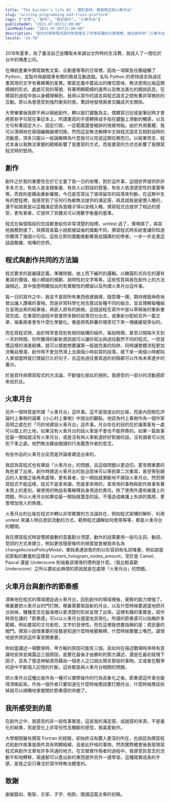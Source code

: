 ```yaml
---
title: "The builder's life #2 - 關於創作、撰寫程式與火車月台"
slug: "writing-programming-and-train-platform"
tags: ["文學", "創作", "程式設計", "火車月台"]
publishedAt: "2021-07-05T12:00:00"
lastModified: "2021-07-05T12:00:00"
description: "創作文學與程式設計對我產生了非常有趣的化學效應，結合創作的「火車月台」的概念，這篇文章嘗試指出我們可以從這兩者的互動中學到什麼。"
locale: "zh-TW"
---
```


2018年夏季，為了養活自己並賺取未來讀台文所時的生活費，我投入了一間位於台中的傳產公司。

在傳統產業中撰寫銷售文案、企劃書等等的日常裡，因為一項緊急任務碰觸了 Python，並製作與腳踏車有關的簡易互動遊戲。名叫 Python 的奇特語言與過往書寫用的文字有著顯著的差異。緊密定義中蔓延出的確切意味、無法使用比喻這類模糊的形式、處處可見的等號、有著明顯範疇的邊界以及無法美化的錯誤訊息。在撰寫的過程中我以身體理解到，我用以寫作的語言與程式語言之間有著非常微妙的互動。原以為會感受到強烈衝突的我，驚訝地發現兩者交織成共生關係。

大學畢業後我即不再以稿紙創作，轉以敲打鍵盤為主。偶爾寫日記或是筆記時才會將那些字句寫在筆記本上。所謂書寫的手感轉移成手指在鍵盤上滑動的觸感，以及文句有著固定大小、固定行距，一定範圍還會縮排的視覺特點。由於共用載體，我可以滑順地在兩個編輯器裡切換，然而這並無法解釋中文與程式語言互相對話時的流動感，頂多只能以一般論解釋為什麼我可以完成這類任務而已。以結果而言，程式本身以我無法掌握的範疇影響了我書寫的方式，而我書寫的方式也影響了我撰寫程式時的堅持。

## 創作

創作之於我的重要性在於它丈量了我一日的收穫，對於這件事，這個世界提供許許多多方法，有些人是金錢衡量、有些人以對話的質量，有些人依憑感受性的事實等等。而我則是藉由重新審閱，今日是否寫出了值得留存的段落來判斷。在這無中生有的歷程裡，我感受到了任何行為都無法提供的滿足感，與其說我是疲憊入睡的，還不如說我是以這種滿足感為食糧才得以安穩入睡。撰寫程式也提供了相近的感受，更有甚者，它提供了具體且可以用數字衡量的基準。

程式在每個階段的完成都會給你非常清楚的指標，unitest 過了，環境順了，與其他服務對接了。與撰寫長篇小說那被延後的獎勵不同，撰寫程式時系統會讓你知道你獲得了幾個小勾勾。這些立即的獎勵推動著我從蹣跚的初學者，一步一步走進這話語繁雜、喧嘩的世界。

## 程式與創作共同的方法論

程式要求的是嚴謹定義，準確除錯，由上而下編列的邏輯。以糖霜形式存在的還有重寫的價值，細小模組的規劃、說明性的文字等等。這些性質與我在創作上的方法論相近。其中我想明確指出的有實驗性的模組以及所謂火車月台這件事。

每一日的寫作之中，我並不是把所有東西倒進鍋裡，隨意攪一攪，期待裡面神奇地冒出讓人讚嘆的事物。而是非常科學化地去嘗試各種不同的組合，並且理解每種組合呈現出來的結果後，再嵌入原有的脈絡。這個過程在寫作中是以草稿後的重新書寫完成。在重寫的過程中我會把多餘的段落切分出去，或重新分配給另外一篇文章，端看兩者會有什麼化學變化。像是把馬鈴薯的塊莖切下來一塊緩緩發芽似的。

而在寫程式時，由於時常會寫到有相同結構的組件，每段時期，甚至只間隔半天到一天的時間，你所獲得的嶄新資訊就可以讓你寫出與過往截然不同的程式。一但習慣這樣的演進結構，就可以擺脫想要讓第一版就完美的陷阱，同時讓整體流程更加流暢且簡潔，創作時不會忽然滑上去兩個小時前寫的段落，接下來一兩個小時都陷入某個當時就已懷疑已久的句子，且這些過往書寫過的初稿都可以作為未來進步的養分。

於是寫作與撰寫程式的方法論，不斷強化彼此的規則，我感受的一部分的流動感即來自於此。

## 火車月台

另外一個特質是所謂「火車月台」這件事。這不是我提出的比喻，而是內田樹在評論村上春樹的論著《小心村上春樹》中提出的觀點。他認為村上春樹作為一個作家高明之處在於「巧妙地建設火車月台」這件事。月台存在的目的在於讓乘客有一處可以踏上的土地，如果沒有火車月台的話火車是不會也不能停靠的。如果一篇故事從最一開始就沒有火車月台，或是沒有與火車軌道好好對接的話，沒有讀者可以找到下車之處。他們無法藉由閱讀的行為獲悉作者的意念。

有些作品的火車月台反而是評論者建造出來的。

我認為寫程式也有建設「火車月台」的問題。且這個問題以更迫切，更至關重要的角色冒了出來。創作時建造火車月台的急迫意味可以等到第二次重寫，甚至等到親近的人查閱之後再來處理，更有甚者，從一開始就果斷地不建設火車月台。然而撰寫程式不能這樣，程式不是拿來讀，而是拿來用的，拿來用的事物與創作故事有著本質上的差別。被使用的物品有著解釋自身用途的責任。除了使用外還有維護上的問題，所以火車月台如果從最一開始就蓋歪的話，不僅造成維護上失誤的風險，更會增加他人的負擔。

火車月台的比喻在程式中轉以非常務實的方法論存在，例如程式架構的解析、利用 unitest 來讓人明白資訊流動的方式、範例程式講解如何使用等等，都是火車月台的體現。

我在撰寫程式時習慣將變數的意義劃分清楚，動作的話需要用一般句主詞、動詞、受詞的方式來建立，例如更改隱密條件的視窗就會被我命名為 changeAccessPolicyModal，單純表達狀態的則以形容詞和名詞堆疊，例如說當前節點的數量則這樣寫 current_hologram_nodes_amount，至於是 Camel、Pascal 還是 Underscore 則端看該環境的慣例是什麼。（我比較喜歡 Underscore）之所以要如此麻煩的原因就是在處理「火車月台」的問題。

## 火車月台與創作的節奏感

清晰地在程式的場域建設過火車月台，回到創作的場域裡後，覺察的能力增強了。哪裏要把火車月台的門打開，哪裏需要架設新的月台，以及什麼時候要適當地把月台拆掉，種種意念在腦海裡以更清楚的形狀呈現了出來。這裡有趣的事實是，寫作時常在講的「節奏感」可以以火車月台適當地具現化。所謂的節奏感可以指稱許多範疇，例如書寫的文句長短，文字的音律性。但在這裡我想要指稱的是：資訊量的閥門。撰寫小說很重要的技藝是知道什麼時候要解釋，什麼時候要闔上嘴巴。謹慎地提供資訊這件事至關重要。

例如當講述一場戰爭時，甲方輸的原因可能有三個。該如何在描述戰場時序時有意識地安排並揭露這三個原因，是要在最後才由勝利的那方講述，還是在最初就埋下因子，並為了營造神秘感而藉由一個老人之口說出預言那般的事物。又或者在戰爭的途中不斷插入記憶的片斷。這些都是與火車月台相關的問題。

把火車月台這種比喻作為一種可以實際操作的行為具象化之後，節奏感這件事也變得清晰起來。作為一個作者只要知道在什麼時候應該要打開月台，什麼時候應該拆掉就可以順暢地掌握關於節奏感的命題了。

## 我所感受到的是

在創作之中，我感受的非一般性事實是，這是我的滿足感、成就感的來源，不是量化的結果，而是質化上非常任性且獨斷的感受。我喜愛創作。

大學期間雖有撰寫 Fortran 的經驗，卻始終沒有鑽入更深的所在，也誤認為撰寫程式和創作故事是兩件具有明顯經緯，且彼此扞格的事物，然而實際體會後我發現寫程式與創作文章有許多共通的地方。在交替實作兩者的過程中，我感受到意念的流動平和地轉移，兩邊都可以產出新的東西提供另外一邊學習。這種踏實成長的手感，是我之前只專注於寫作時無法體會的。

## 致謝

謝謝晏如、敬智、示家、子宇、柏鈞、閱讀這篇文章的初稿。

